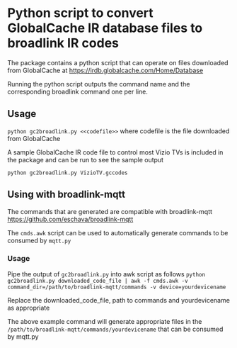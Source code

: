 # Python script to convert GlobalCache IR database files to broadlink IR codes
The package contains a python script that can operate on files downloaded from GlobalCache at https://irdb.globalcache.com/Home/Database

Running the python script outputs the command name and the corresponding broadlink command one per line.

## Usage
`python gc2broadlink.py <<codefile>>`
where codefile is the file downloaded from GlobalCache

A sample GlobalCache IR code file to control most Vizio TVs is included in the package and can be run to see the sample output

`python gc2broadlink.py VizioTV.gccodes`

## Using with broadlink-mqtt
The commands that are generated are compatible with broadlink-mqtt https://github.com/eschava/broadlink-mqtt

The `cmds.awk` script can be used to automatically generate commands to be consumed by `mqtt.py`

### Usage
Pipe the output of `gc2broadlink.py` into awk script as follows
`python gc2broadlink.py downloaded_code_file | awk -f cmds.awk -v command_dir=/path/to/broadlink-mqtt/commands -v device=yourdevicename`

Replace the downloaded_code_file, path to commands and yourdevicename as appropriate

The above example command will generate appropriate files in the `/path/to/broadlink-mqtt/commands/yourdevicename` that can be consumed by mqtt.py

